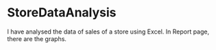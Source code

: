 # StoreDataAnalysis
I have analysed the data of sales of a store using Excel.
In Report page, there are the graphs.
